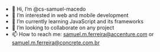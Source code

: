 - 👋 Hi, I’m @cs-samuel-macedo
- 👀 I’m interested in web and mobile development
- 🌱 I’m currently learning JavaScript and its frameworks
- 💞️ I’m looking to collaborate on any project
- 📫 How to reach me: samuel.m.ferreira@accenture.com or samuel.m.ferreira@concrete.com.br

<!---
cs-samuel-macedo/cs-samuel-macedo is a ✨ special ✨ repository because its `README.md` (this file) appears on your GitHub profile.
You can click the Preview link to take a look at your changes.
--->
